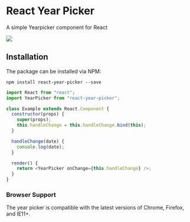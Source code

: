 # React Year Picker

A simple Yearpicker component for React

![](https://user-images.githubusercontent.com/20069293/35214964-e35e3ca2-ff73-11e7-910e-82b56a324b1a.png)

## Installation

The package can be installed via NPM:

```
npm install react-year-picker --save
```

```js
import React from "react";
import YearPicker from "react-year-picker";

class Example extends React.Component {
  constructor(props) {
    super(props);
    this.handleChange = this.handleChange.bind(this);
  }

  handleChange(date) {
    console.log(date);
  }

  render() {
    return <YearPicker onChange={this.handleChange} />;
  }
}
```

### Browser Support

The year picker is compatible with the latest versions of Chrome, Firefox, and IE11+.
